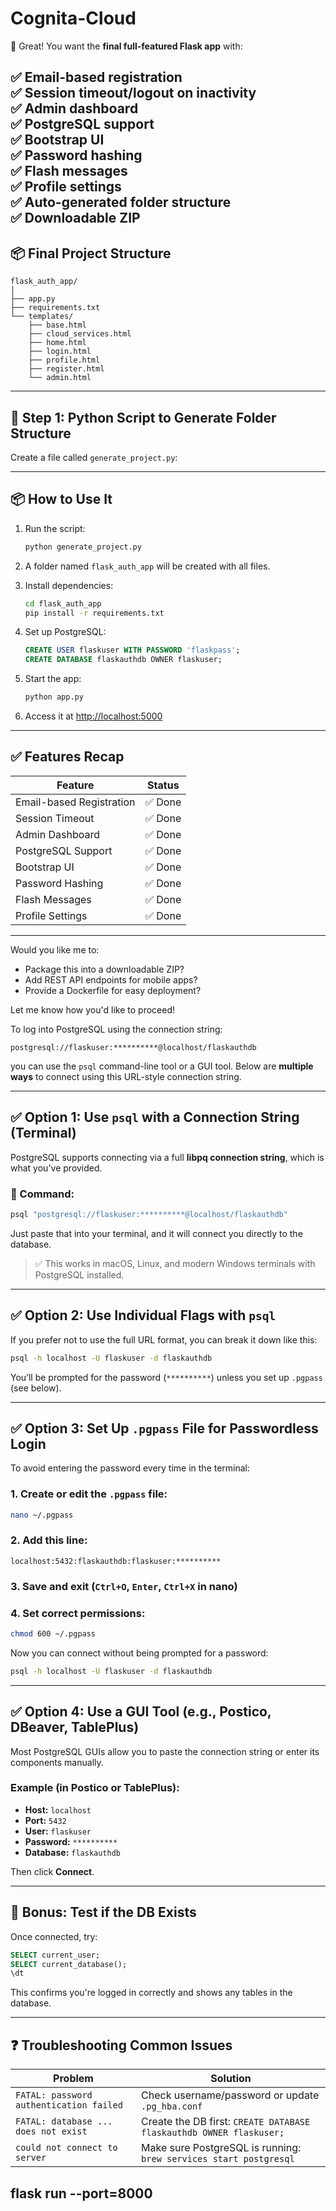 # Cognita-Cloud

🎉 Great! You want the **final full-featured Flask app** with:

✅ Email-based registration  
✅ Session timeout/logout on inactivity  
✅ Admin dashboard  
✅ PostgreSQL support  
✅ Bootstrap UI  
✅ Password hashing  
✅ Flash messages  
✅ Profile settings  
✅ Auto-generated folder structure  
✅ Downloadable ZIP
---

## 📦 Final Project Structure

```
flask_auth_app/
│
├── app.py
├── requirements.txt
└── templates/
    ├── base.html
    ├── cloud_services.html
    ├── home.html
    ├── login.html
    ├── profile.html
    ├── register.html
    └── admin.html
```
---

## 🧪 Step 1: Python Script to Generate Folder Structure

Create a file called `generate_project.py`:

---

## 📦 How to Use It

1. Run the script:
   ```bash
   python generate_project.py
   ```

2. A folder named `flask_auth_app` will be created with all files.

3. Install dependencies:
   ```bash
   cd flask_auth_app
   pip install -r requirements.txt
   ```

4. Set up PostgreSQL:
   ```sql
   CREATE USER flaskuser WITH PASSWORD 'flaskpass';
   CREATE DATABASE flaskauthdb OWNER flaskuser;
   ```

5. Start the app:
   ```bash
   python app.py
   ```

6. Access it at [http://localhost:5000](http://localhost:5000)

---

## ✅ Features Recap

| Feature | Status |
|--------|--------|
| Email-based Registration | ✅ Done |
| Session Timeout | ✅ Done |
| Admin Dashboard | ✅ Done |
| PostgreSQL Support | ✅ Done |
| Bootstrap UI | ✅ Done |
| Password Hashing | ✅ Done |
| Flash Messages | ✅ Done |
| Profile Settings | ✅ Done |

---

Would you like me to:
- Package this into a downloadable ZIP?
- Add REST API endpoints for mobile apps?
- Provide a Dockerfile for easy deployment?

Let me know how you'd like to proceed!

To log into PostgreSQL using the connection string:

```
postgresql://flaskuser:**********@localhost/flaskauthdb
```

you can use the `psql` command-line tool or a GUI tool. Below are **multiple ways** to connect using this URL-style connection string.

---

## ✅ Option 1: Use `psql` with a Connection String (Terminal)

PostgreSQL supports connecting via a full **libpq connection string**, which is what you've provided.

### 🔧 Command:

```bash
psql "postgresql://flaskuser:**********@localhost/flaskauthdb"
```

Just paste that into your terminal, and it will connect you directly to the database.

> ✅ This works in macOS, Linux, and modern Windows terminals with PostgreSQL installed.

---

## ✅ Option 2: Use Individual Flags with `psql`

If you prefer not to use the full URL format, you can break it down like this:

```bash
psql -h localhost -U flaskuser -d flaskauthdb
```

You’ll be prompted for the password (`**********`) unless you set up `.pgpass` (see below).

---

## ✅ Option 3: Set Up `.pgpass` File for Passwordless Login

To avoid entering the password every time in the terminal:

### 1. Create or edit the `.pgpass` file:

```bash
nano ~/.pgpass
```

### 2. Add this line:

```
localhost:5432:flaskauthdb:flaskuser:**********
```

### 3. Save and exit (`Ctrl+O`, `Enter`, `Ctrl+X` in nano)

### 4. Set correct permissions:

```bash
chmod 600 ~/.pgpass
```

Now you can connect without being prompted for a password:

```bash
psql -h localhost -U flaskuser -d flaskauthdb
```

---

## ✅ Option 4: Use a GUI Tool (e.g., Postico, DBeaver, TablePlus)

Most PostgreSQL GUIs allow you to paste the connection string or enter its components manually.

### Example (in Postico or TablePlus):

- **Host:** `localhost`
- **Port:** `5432`
- **User:** `flaskuser`
- **Password:** `**********`
- **Database:** `flaskauthdb`

Then click **Connect**.

---

## 🧪 Bonus: Test if the DB Exists

Once connected, try:

```sql
SELECT current_user;
SELECT current_database();
\dt
```

This confirms you're logged in correctly and shows any tables in the database.

---

## ❓ Troubleshooting Common Issues

| Problem | Solution |
|--------|----------|
| `FATAL: password authentication failed` | Check username/password or update `.pg_hba.conf` |
| `FATAL: database ... does not exist` | Create the DB first: `CREATE DATABASE flaskauthdb OWNER flaskuser;` |
| `could not connect to server` | Make sure PostgreSQL is running: `brew services start postgresql` |

flask run --port=8000
---


